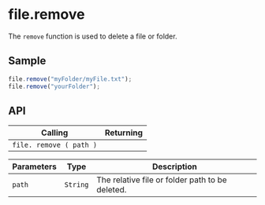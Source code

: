 # file.remove

The `remove` function is used to delete a file or folder.

## Sample

```javascript
file.remove("myFolder/myFile.txt");
file.remove("yourFolder");
```

## API

| Calling | Returning |
|---|---|
| `file. remove ( path )` |  |

| Parameters | Type | Description |
|---|---|---|
| `path` | `String` | The relative file or folder path to be deleted. |